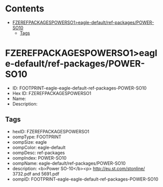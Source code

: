 



Contents
========

* [FZEREFPACKAGESPOWERSO1>eagle-default/ref-packages/POWER-SO10](#fzerefpackagespowerso1eagle-defaultref-packagespower-so10)
	* [Tags](#tags)

# FZEREFPACKAGESPOWERSO1>eagle-default/ref-packages/POWER-SO10

- ID: FOOTPRINT-eagle-eagle-default-ref-packages-POWER-SO10
- Hex ID: FZEREFPACKAGESPOWERSO1
- Name: 
- Description: 

## Tags

- hexID: FZEREFPACKAGESPOWERSO1
- oompType: FOOTPRINT
- oompSize: eagle
- oompColor: eagle-default
- oompDesc: ref-packages
- oompIndex: POWER-SO10
- oompName: eagle-default/ref-packages/POWER-SO10
- description: &lt;b&gt;Power SO-10&lt;/b&gt;&lt;p&gt;&#xD;
http://eu.st.com/stonline/ 3732.pdf and 5691.pdf
- oompID: FOOTPRINT-eagle-eagle-default-ref-packages-POWER-SO10
